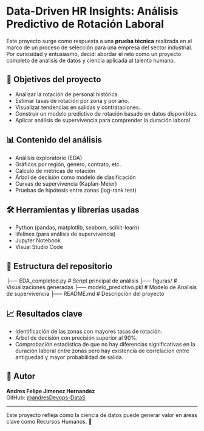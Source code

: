 # Data-Driven HR Insights: Análisis Predictivo de Rotación Laboral

Este proyecto surge como respuesta a una **prueba técnica** realizada en el marco de un proceso de selección para una empresa del sector industrial. Por curiosidad y entusiasmo, decidí abordar el reto como un proyecto completo de análisis de datos y ciencia aplicada al talento humano.

## 📌 Objetivos del proyecto

- Analizar la rotación de personal histórica.
- Estimar tasas de rotación por zona y por año.
- Visualizar tendencias en salidas y contrataciones.
- Construir un modelo predictivo de rotación basado en datos disponibles.
- Aplicar análisis de supervivencia para comprender la duración laboral.

## 📊 Contenido del análisis

- Análisis exploratorio (EDA)
- Gráficos por región, género, contrato, etc.
- Cálculo de métricas de rotación
- Árbol de decisión como modelo de clasificación
- Curvas de supervivencia (Kaplan-Meier)
- Pruebas de hipótesis entre zonas (log-rank test)

## 🛠️ Herramientas y librerías usadas

- Python (pandas, matplotlib, seaborn, scikit-learn)
- lifelines (para análisis de supervivencia)
- Jupyter Notebook
- Visual Studio Code

## 📁 Estructura del repositorio
├── EDA_completed.py # Script principal de análisis
├── figuras/ # Visualizaciones generadas
├── modelo_predictivo.pkl # Modelo de Analisis de supervivencia
├── README.md # Descripción del proyecto

## 📈 Resultados clave

- Identificación de las zonas con mayores tasas de rotación.
- Árbol de decisión con precisión superior al 90%.
- Comprobación estadística de que no hay diferencias significativas en la duración laboral entre zonas pero hay existencia de correlacion entre antiguedad y mayor probabilidad de salida.

## 📣 Autor

**Andres Felipe Jimenez Hernandez**  
GitHub: [@andresDevops-DataS](https://github.com/andresDevops-DataS)

---

Este proyecto refleja cómo la ciencia de datos puede generar valor en áreas clave como Recursos Humanos. 🚀
